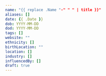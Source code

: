 ```yaml
---
name: "{{ replace .Name "-" " " | title }}"
aliases: []
date: {{ .Date }}
dob: YYYY-MM-DD
dod: YYYY-MM-DD
tags: []
website: ""
ethnicity: []
birthLocation: ""
location: []
industry: []
influencedBy: []
draft: true
---
```



